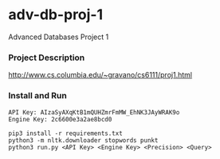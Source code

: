 # adv-db-proj-1
Advanced Databases Project 1

### Project Description

http://www.cs.columbia.edu/~gravano/cs6111/proj1.html

### Install and Run

```
API Key: AIzaSyAXqKtB1mQUHZmrFmMW_EhNK3JAyWRAK9o
Engine Key: 2c6600e3a2ae8bcd0
```

```{python}
pip3 install -r requirements.txt
python3 -m nltk.downloader stopwords punkt
python3 run.py <API Key> <Engine Key> <Precision> <Query>
```
